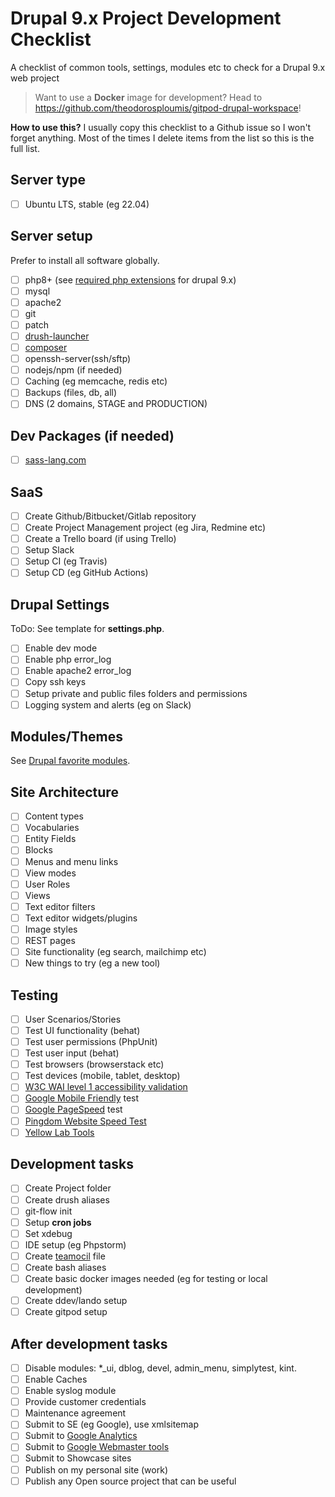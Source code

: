 # Drupal 9.x Project Development Checklist

A checklist of common tools, settings, modules etc to check for a Drupal 9.x web project

> Want to use a **Docker** image for development? Head to <https://github.com/theodorosploumis/gitpod-drupal-workspace>!

**How to use this?**
I usually copy this checklist to a Github issue so I won't forget anything.
Most of the times I delete items from the list so this is the full list.

## Server type

- [ ] Ubuntu LTS, stable (eg 22.04)

## Server setup

Prefer to install all software globally.

- [ ] php8+ (see [required php extensions](https://www.drupal.org/docs/getting-started/system-requirements/php-requirements) for drupal 9.x)
- [ ] mysql
- [ ] apache2
- [ ] git
- [ ] patch
- [ ] [drush-launcher](https://github.com/drush-ops/drush-launcher)
- [ ] [composer](https://getcomposer.org)
- [ ] openssh-server(ssh/sftp)
- [ ] nodejs/npm (if needed)
- [ ] Caching (eg memcache, redis etc)
- [ ] Backups (files, db, all)
- [ ] DNS (2 domains, STAGE and PRODUCTION)

## Dev Packages (if needed)

- [ ] [sass-lang.com](https://sass-lang.com/)

## SaaS

- [ ] Create Github/Bitbucket/Gitlab repository
- [ ] Create Project Management project (eg Jira, Redmine etc)
- [ ] Create a Trello board (if using Trello)
- [ ] Setup Slack
- [ ] Setup CI (eg Travis)
- [ ] Setup CD (eg GitHub Actions)

## Drupal Settings

ToDo: See template for **settings.php**.

- [ ] Enable dev mode
- [ ] Enable php error_log
- [ ] Enable apache2 error_log
- [ ] Copy ssh keys
- [ ] Setup private and public files folders and permissions
- [ ] Logging system and alerts (eg on Slack)

## Modules/Themes

See [Drupal favorite modules](favorites.md).

## Site Architecture

- [ ] Content types
- [ ] Vocabularies
- [ ] Entity Fields
- [ ] Blocks
- [ ] Menus and menu links
- [ ] View modes
- [ ] User Roles
- [ ] Views
- [ ] Text editor filters
- [ ] Text editor widgets/plugins
- [ ] Image styles
- [ ] REST pages
- [ ] Site functionality (eg search, mailchimp etc)
- [ ] New things to try (eg a new tool)

## Testing

- [ ] User Scenarios/Stories
- [ ] Test UI functionality (behat)
- [ ] Test user permissions (PhpUnit)
- [ ] Test user input (behat)
- [ ] Test browsers (browserstack etc)
- [ ] Test devices (mobile, tablet, desktop)
- [ ] [W3C WAI level 1 accessibility validation](https://validator.w3.org/)
- [ ] [Google Mobile Friendly](https://www.google.com/webmasters/tools/mobile-friendly/) test
- [ ] [Google PageSpeed](https://developers.google.com/speed/pagespeed/insights/) test
- [ ] [Pingdom Website Speed Test](http://tools.pingdom.com/fpt/)
- [ ] [Yellow Lab Tools](https://yellowlab.tools)

## Development tasks

- [ ] Create Project folder
- [ ] Create drush aliases
- [ ] git-flow init
- [ ] Setup **cron jobs**
- [ ] Set xdebug
- [ ] IDE setup (eg Phpstorm)
- [ ] Create [teamocil](https://github.com/remi/teamocil) file
- [ ] Create bash aliases
- [ ] Create basic docker images needed (eg for testing or local development)
- [ ] Create ddev/lando setup
- [ ] Create gitpod setup

## After development tasks

- [ ] Disable modules: *_ui, dblog, devel, admin_menu, simplytest, kint.
- [ ] Enable Caches
- [ ] Enable syslog module
- [ ] Provide customer credentials
- [ ] Maintenance agreement
- [ ] Submit to SE (eg Google), use xmlsitemap
- [ ] Submit to [Google Analytics](https://analytics.google.com)
- [ ] Submit to [Google Webmaster tools](https://www.google.com/webmasters/tools)
- [ ] Submit to Showcase sites
- [ ] Publish on my personal site (work)
- [ ] Publish any Open source project that can be useful
